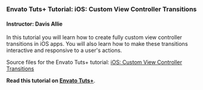 ### Envato Tuts+ Tutorial: iOS: Custom View Controller Transitions

#### Instructor: Davis Allie

In this tutorial you will learn how to create fully custom view controller transitions in iOS apps. You will also learn how to make these transitions interactive and responsive to a user's actions.

Source files for the Envato Tuts+ tutorial: [iOS: Custom View Controller Transitions](http://code.tutsplus.com/tutorials/ios-custom-view-controller-transitions--cms-25716)

**Read this tutorial on [Envato Tuts+](https://code.tutsplus.com)**.
